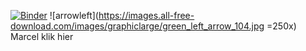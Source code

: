 <!-- [![Binder-CERN](https://mybinder.org/badge_logo.svg)](https://mybinder.org/v2/gh/lexgr/bfys-binder-pyhep/main?filepath=notebook.ipynb) -->
[![Binder](https://mybinder.org/badge_logo.svg)](https://mybinder.org/v2/gh/lexgr/bfys-binder-pyhep/main?urlpath=lab)
![arrowleft](https://images.all-free-download.com/images/graphiclarge/green_left_arrow_104.jpg =250x) Marcel klik hier
